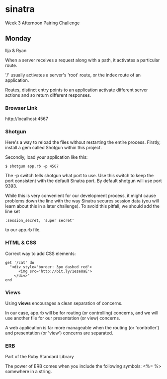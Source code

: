 # sinatra
Week 3 Afternoon Pairing Challenge

## Monday
Ilja & Ryan


When a server receives a request along with a path, it activates a particular route.

'/' usually activates a server's 'root' route, or the index route of an application.

Routes, distinct entry points to an application activate different server actions and so return different responses.

### Browser Link

http://localhost:4567

### Shotgun

Here's a way to reload the files without restarting the entire process.
Firstly, install a gem called Shotgun within this project.

Secondly, load your application like this:
```
$ shotgun app.rb -p 4567
```
The -p switch tells shotgun what port to use. Use this switch to keep the port consistent with the default Sinatra port. By default shotgun will use port 9393.

While this is very convenient for our development process, it might cause problems down the line with the way Sinatra secures session data (you will learn about this in a later challenge). To avoid this pitfall, we should add the line set
```
:session_secret, 'super secret'
```
to our app.rb file.


### HTML & CSS

Correct way to add CSS elements:
```
get '/cat' do
  "<div style='border: 3px dashed red'>
      <img src='http://bit.ly/1eze8aE'>
    </div>"
end
```

### Views

Using **views** encourages a clean separation of concerns.

In our case, app.rb will be for routing (or controlling) concerns, and we will use another file for our presentation (or view) concerns.

A web application is far more manageable when the routing (or 'controller') and presentation (or 'view') concerns are separated.

### ERB

Part of the Ruby Standard Library

The power of ERB comes when you include the following symbols: <%= %> somewhere in a string.

